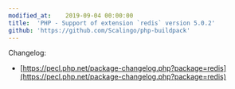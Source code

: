 ```yaml
---
modified_at:	2019-09-04 00:00:00
title:	'PHP - Support of extension `redis` version 5.0.2'
github: 'https://github.com/Scalingo/php-buildpack'
---
```


Changelog:

* [https://pecl.php.net/package-changelog.php?package=redis](https://pecl.php.net/package-changelog.php?package=redis)
